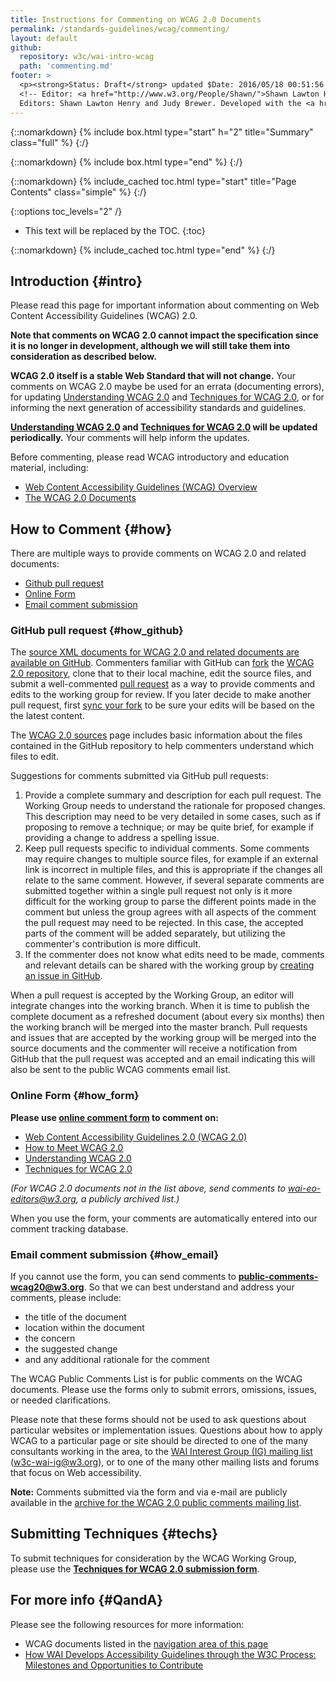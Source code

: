 ```yaml
---
title: Instructions for Commenting on WCAG 2.0 Documents
permalink: /standards-guidelines/wcag/commenting/
layout: default
github:
  repository: w3c/wai-intro-wcag
  path: 'commenting.md'
footer: >
  <p><strong>Status: Draft</strong> updated $Date: 2016/05/18 00:51:56 $<br> 
  <!-- Editor: <a href="http://www.w3.org/People/Shawn/">Shawn Lawton Henry</a>. -->
  Editors: Shawn Lawton Henry and Judy Brewer. Developed with the <a href="http://www.w3.org/WAI/GL/WCAG2ICT-TF/">WCAG2ICT Task Force</a> and the Education and Outreach Working Group (<a href="/WAI/EO/">EOWG</a>).</p>
---
```


{::nomarkdown}
{% include box.html type="start" h="2" title="Summary" class="full" %}
{:/}



{::nomarkdown}
{% include box.html type="end" %}
{:/}

{::nomarkdown}
{% include_cached toc.html type="start" title="Page Contents" class="simple" %}
{:/}

{::options toc_levels="2" /}

-   This text will be replaced by the TOC.
{:toc}

{::nomarkdown}
{% include_cached toc.html type="end" %}
{:/}


## Introduction {#intro}

Please read this page for important information about commenting on Web
Content Accessibility Guidelines (WCAG) 2.0.

**Note that comments on WCAG 2.0 cannot impact the specification since
it is no longer in development, although we will still take them into
consideration as described below.**

**WCAG 2.0 itself is a stable Web Standard that will not change.** Your
comments on WCAG 2.0 maybe be used for an errata (documenting errors),
for updating [Understanding WCAG
2.0](http://www.w3.org/TR/2010/NOTE-UNDERSTANDING-WCAG20-20101014/) and
[Techniques for WCAG
2.0](http://www.w3.org/TR/2010/NOTE-WCAG20-TECHS-20101014/), or for
informing the next generation of accessibility standards and guidelines.

**[Understanding WCAG
2.0](http://www.w3.org/TR/2010/NOTE-UNDERSTANDING-WCAG20-20101014/) and
[Techniques for WCAG
2.0](http://www.w3.org/TR/2010/NOTE-WCAG20-TECHS-20101014/) will be
updated periodically.** Your comments will help inform the updates.

Before commenting, please read WCAG introductory and education material,
including:

-   [Web Content Accessibility Guidelines (WCAG)
    Overview](http://www.w3.org/WAI/intro/wcag)
-   [The WCAG 2.0 Documents](http://www.w3.org/WAI/intro/wcag20)

## How to Comment {#how}

There are multiple ways to provide comments on WCAG 2.0 and related
documents:

-   [Github pull request](#how_github)
-   [Online Form](#how_form)
-   [Email comment submission](#how_email)

### GitHub pull request {#how_github}

The [source XML documents for WCAG 2.0 and related documents are
available on
GitHub](https://github.com/w3c/wcag/tree/master/wcag20/sources).
Commenters familiar with GitHub can
[fork](https://help.github.com/articles/working-with-forks/) the [WCAG
2.0 repository](https://github.com/w3c/wcag/), clone that to their local
machine, edit the source files, and submit a well-commented [pull
request](https://help.github.com/articles/creating-a-pull-request-from-a-fork/)
as a way to provide comments and edits to the working group for review.
If you later decide to make another pull request, first [sync your
fork](https://help.github.com/articles/syncing-a-fork/) to be sure your
edits will be based on the the latest content.

The [WCAG 2.0 sources](http://www.w3.org/WAI/GL/WCAG20/sources/) page
includes basic information about the files contained in the GitHub
repository to help commenters understand which files to edit.

Suggestions for comments submitted via GitHub pull requests:

1.  Provide a complete summary and description for each pull request.
    The Working Group needs to understand the rationale for proposed
    changes. This description may need to be very detailed in some
    cases, such as if proposing to remove a technique; or may be quite
    brief, for example if providing a change to address a spelling
    issue.
2.  Keep pull requests specific to individual comments. Some comments
    may require changes to multiple source files, for example if an
    external link is incorrect in multiple files, and this is
    appropriate if the changes all relate to the same comment. However,
    if several separate comments are submitted together within a single
    pull request not only is it more difficult for the working group to
    parse the different points made in the comment but unless the group
    agrees with all aspects of the comment the pull request may need to
    be rejected. In this case, the accepted parts of the comment will be
    added separately, but utilizing the commenter's contribution is more
    difficult.
3.  If the commenter does not know what edits need to be made, comments
    and relevant details can be shared with the working group by
    [creating an issue in GitHub](https://github.com/w3c/wcag/issues).

When a pull request is accepted by the Working Group, an editor will
integrate changes into the working branch. When it is time to publish
the complete document as a refreshed document (about every six months)
then the working branch will be merged into the master branch. Pull
requests and issues that are accepted by the working group will be
merged into the source documents and the commenter will receive a
notification from GitHub that the pull request was accepted and an email
indicating this will also be sent to the public WCAG comments email
list.

### Online Form {#how_form}

**Please use [online comment form](onlineform) to comment on:**

-   [Web Content Accessibility Guidelines 2.0 (WCAG 2.0)](http://www.w3.org/TR/WCAG20/)
-   [How to Meet WCAG 2.0](http://www.w3.org/WAI/WCAG20/quickref/)
-   [Understanding WCAG 2.0](http://www.w3.org/TR/UNDERSTANDING-WCAG20/)
-   [Techniques for WCAG 2.0](http://www.w3.org/TR/WCAG20-TECHS/)

*(For WCAG 2.0 documents not in the list above, send comments to
<wai-eo-editors@w3.org>, a publicly archived list.)*

When you use the form, your comments are automatically entered into our
comment tracking database.

### Email comment submission {#how_email}

If you cannot use the form, you can send comments to **<public-comments-wcag20@w3.org>**. So that we can best understand and address your comments, please include:

-   the title of the document
-   location within the document
-   the concern
-   the suggested change
-   and any additional rationale for the comment

The WCAG Public Comments List is for public comments on the WCAG
documents. Please use the forms only to submit errors, omissions,
issues, or needed clarifications.

Please note that these forms should not be used to ask questions about
particular websites or implementation issues. Questions about how to
apply WCAG to a particular page or site should be directed to one of the
many consultants working in the area, to the [WAI Interest Group (IG)
mailing list](http://www.w3.org/WAI/IG/Overview.html#mailinglist)
(<w3c-wai-ig@w3.org>), or to one of the many other mailing lists and
forums that focus on Web accessibility.

**Note:** Comments submitted via the form and via e-mail are publicly
available in the [archive for the WCAG 2.0 public comments mailing
list](http://lists.w3.org/Archives/Public/public-comments-wcag20/).

## Submitting Techniques {#techs}

To submit techniques for consideration by the WCAG Working Group, please
use the [**Techniques for WCAG 2.0 submission
form**](http://www.w3.org/WAI/GL/WCAG20/TECHS-SUBMIT/).

## For more info {#QandA}

Please see the following resources for more information:

-   WCAG documents listed in the [navigation area of this
    page](#subhomenav)
-   [How WAI Develops Accessibility Guidelines through the W3C Process:
    Milestones and Opportunities to
    Contribute](http://www.w3.org/WAI/intro/w3c-process)
